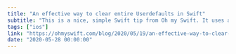 ```yaml
---
title: "An effective way to clear entire Userdefaults in Swift"
subtitle: "This is a nice, simple Swift tip from Oh my Swift. It uses an iOS app's bundle identifier to simplify the task of clearing all the UserDefault values associated with the app."
tags: ["ios"]
link: "https://ohmyswift.com/blog/2020/05/19/an-effective-way-to-clear-entire-userdefaults-in-swift/"
date: "2020-05-28 00:00:00"
---
```

